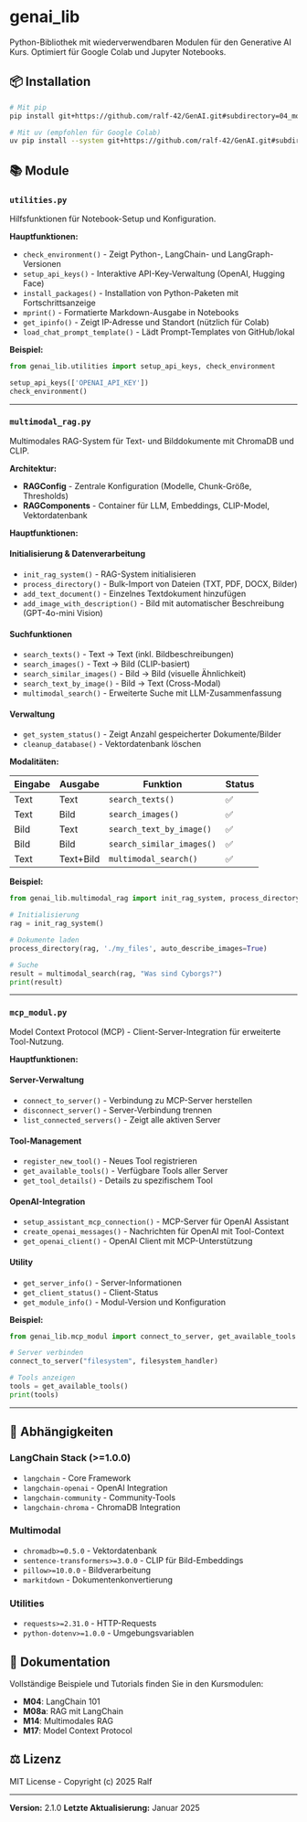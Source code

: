 # genai_lib

Python-Bibliothek mit wiederverwendbaren Modulen für den Generative AI Kurs. Optimiert für Google Colab und Jupyter Notebooks.

## 📦 Installation

```bash
# Mit pip
pip install git+https://github.com/ralf-42/GenAI.git#subdirectory=04_modul

# Mit uv (empfohlen für Google Colab)
uv pip install --system git+https://github.com/ralf-42/GenAI.git#subdirectory=04_modul
```

## 📚 Module

### `utilities.py`
Hilfsfunktionen für Notebook-Setup und Konfiguration.

**Hauptfunktionen:**
- `check_environment()` - Zeigt Python-, LangChain- und LangGraph-Versionen
- `setup_api_keys()` - Interaktive API-Key-Verwaltung (OpenAI, Hugging Face)
- `install_packages()` - Installation von Python-Paketen mit Fortschrittsanzeige
- `mprint()` - Formatierte Markdown-Ausgabe in Notebooks
- `get_ipinfo()` - Zeigt IP-Adresse und Standort (nützlich für Colab)
- `load_chat_prompt_template()` - Lädt Prompt-Templates von GitHub/lokal

**Beispiel:**
```python
from genai_lib.utilities import setup_api_keys, check_environment

setup_api_keys(['OPENAI_API_KEY'])
check_environment()
```

---

### `multimodal_rag.py`
Multimodales RAG-System für Text- und Bilddokumente mit ChromaDB und CLIP.

**Architektur:**
- **RAGConfig** - Zentrale Konfiguration (Modelle, Chunk-Größe, Thresholds)
- **RAGComponents** - Container für LLM, Embeddings, CLIP-Model, Vektordatenbank

**Hauptfunktionen:**

#### Initialisierung & Datenverarbeitung
- `init_rag_system()` - RAG-System initialisieren
- `process_directory()` - Bulk-Import von Dateien (TXT, PDF, DOCX, Bilder)
- `add_text_document()` - Einzelnes Textdokument hinzufügen
- `add_image_with_description()` - Bild mit automatischer Beschreibung (GPT-4o-mini Vision)

#### Suchfunktionen
- `search_texts()` - Text → Text (inkl. Bildbeschreibungen)
- `search_images()` - Text → Bild (CLIP-basiert)
- `search_similar_images()` - Bild → Bild (visuelle Ähnlichkeit)
- `search_text_by_image()` - Bild → Text (Cross-Modal)
- `multimodal_search()` - Erweiterte Suche mit LLM-Zusammenfassung

#### Verwaltung
- `get_system_status()` - Zeigt Anzahl gespeicherter Dokumente/Bilder
- `cleanup_database()` - Vektordatenbank löschen

**Modalitäten:**

| Eingabe | Ausgabe | Funktion | Status |
|---------|---------|----------|--------|
| Text | Text | `search_texts()` | ✅ |
| Text | Bild | `search_images()` | ✅ |
| Bild | Text | `search_text_by_image()` | ✅ |
| Bild | Bild | `search_similar_images()` | ✅ |
| Text | Text+Bild | `multimodal_search()` | ✅ |

**Beispiel:**
```python
from genai_lib.multimodal_rag import init_rag_system, process_directory, multimodal_search

# Initialisierung
rag = init_rag_system()

# Dokumente laden
process_directory(rag, './my_files', auto_describe_images=True)

# Suche
result = multimodal_search(rag, "Was sind Cyborgs?")
print(result)
```

---

### `mcp_modul.py`
Model Context Protocol (MCP) - Client-Server-Integration für erweiterte Tool-Nutzung.

**Hauptfunktionen:**

#### Server-Verwaltung
- `connect_to_server()` - Verbindung zu MCP-Server herstellen
- `disconnect_server()` - Server-Verbindung trennen
- `list_connected_servers()` - Zeigt alle aktiven Server

#### Tool-Management
- `register_new_tool()` - Neues Tool registrieren
- `get_available_tools()` - Verfügbare Tools aller Server
- `get_tool_details()` - Details zu spezifischem Tool

#### OpenAI-Integration
- `setup_assistant_mcp_connection()` - MCP-Server für OpenAI Assistant
- `create_openai_messages()` - Nachrichten für OpenAI mit Tool-Context
- `get_openai_client()` - OpenAI Client mit MCP-Unterstützung

#### Utility
- `get_server_info()` - Server-Informationen
- `get_client_status()` - Client-Status
- `get_module_info()` - Modul-Version und Konfiguration

**Beispiel:**
```python
from genai_lib.mcp_modul import connect_to_server, get_available_tools

# Server verbinden
connect_to_server("filesystem", filesystem_handler)

# Tools anzeigen
tools = get_available_tools()
print(tools)
```

---

## 🔧 Abhängigkeiten

### LangChain Stack (>=1.0.0)
- `langchain` - Core Framework
- `langchain-openai` - OpenAI Integration
- `langchain-community` - Community-Tools
- `langchain-chroma` - ChromaDB Integration

### Multimodal
- `chromadb>=0.5.0` - Vektordatenbank
- `sentence-transformers>=3.0.0` - CLIP für Bild-Embeddings
- `pillow>=10.0.0` - Bildverarbeitung
- `markitdown` - Dokumentenkonvertierung

### Utilities
- `requests>=2.31.0` - HTTP-Requests
- `python-dotenv>=1.0.0` - Umgebungsvariablen

## 📖 Dokumentation

Vollständige Beispiele und Tutorials finden Sie in den Kursmodulen:
- **M04**: LangChain 101
- **M08a**: RAG mit LangChain
- **M14**: Multimodales RAG
- **M17**: Model Context Protocol

## ⚖️ Lizenz

MIT License - Copyright (c) 2025 Ralf

---

**Version:** 2.1.0
**Letzte Aktualisierung:** Januar 2025
